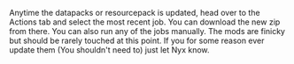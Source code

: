 Anytime the datapacks or resourcepack is updated, head over to the Actions tab and select the most recent job. You can download the new zip from there. You can also run any of the jobs manually.
The mods are finicky but should be rarely touched at this point. If you for some reason ever update them (You shouldn't need to) just let Nyx know.
